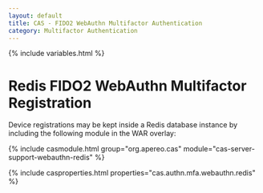 ```yaml
---
layout: default
title: CAS - FIDO2 WebAuthn Multifactor Authentication
category: Multifactor Authentication
---
```


{% include variables.html %}

# Redis FIDO2 WebAuthn Multifactor Registration

Device registrations may be kept inside a Redis database instance by including the following module in the WAR overlay:

{% include casmodule.html group="org.apereo.cas" module="cas-server-support-webauthn-redis" %}

{% include casproperties.html properties="cas.authn.mfa.webauthn.redis" %}
